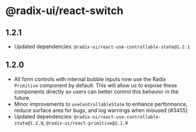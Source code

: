 # @radix-ui/react-switch

## 1.2.1

- Updated dependencies: `@radix-ui/react-use-controllable-state@1.2.1`

## 1.2.0

- All form controls with internal bubble inputs now use the Radix `Primitive` component by default. This will allow us to expose these components directly so users can better control this behavior in the future.
- Minor improvements to `useControllableState` to enhance performance, reduce surface area for bugs, and log warnings when misused (#3455)
- Updated dependencies: `@radix-ui/react-use-controllable-state@1.2.0`, `@radix-ui/react-primitive@2.1.0`
